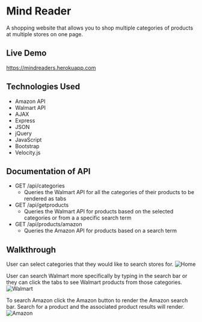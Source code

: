 # Mind Reader

A shopping website that allows you to shop multiple categories of products at multiple stores on one page.

## Live Demo

https://mindreaders.herokuapp.com

## Technologies Used
* Amazon API
* Walmart API
* AJAX
* Express
* JSON
* jQuery
* JavaScript
* Bootstrap
* Velocity.js

## Documentation of API
* GET /api/categories
  - Queries the Walmart API for all the categories of their products to be rendered as tabs
* GET /api/getproducts
  - Queries the Walmart API for products based on the selected categories or from a a specific search term
* GET /api/products/amazon
  - Queries the Amazon API for products based on a search term
  
## Walkthrough
User can select categories that they would like to search stores for. 
![Home](https://github.com/mmacdonald1/Mind-Reader/blob/master/assets/img/home.png)

User can search Walmart more specifically by typing in the search bar or they can click the tabs to see Walmart products from those categories. 
![Walmart](https://github.com/mmacdonald1/Mind-Reader/blob/master/assets/img/walmart.png)

To search Amazon click the Amazon button to render the Amazon search bar. Search for a product and the associated product results will render.
![Amazon](https://github.com/mmacdonald1/Mind-Reader/blob/master/assets/img/amazon.png)
